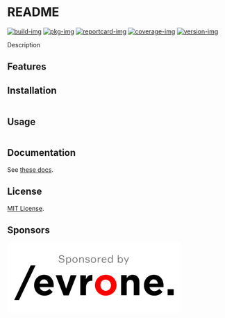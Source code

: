 # README

[![build-img]][build-url]
[![pkg-img]][pkg-url]
[![reportcard-img]][reportcard-url]
[![coverage-img]][coverage-url]
[![version-img]][version-url]

Description

## Features

## Installation
```shell

```

## Usage
```go

```

## Documentation

See [these docs][pkg-url].

## License

[MIT License](LICENSE).

[build-img]: https://github.com/go-dummy/tmp/workflows/build/badge.svg
[build-url]: https://github.com/go-dummy/tmp/actions
[pkg-img]: https://pkg.go.dev/badge/go-dummy/tmp
[pkg-url]: https://pkg.go.dev/github.com/go-dummy/tmp
[reportcard-img]: https://goreportcard.com/badge/go-dummy/tmp
[reportcard-url]: https://goreportcard.com/report/go-dummy/tmp
[coverage-img]: https://codecov.io/gh/go-dummy/tmp/branch/main/graph/badge.svg
[coverage-url]: https://codecov.io/gh/go-dummy/tmp
[version-img]: https://img.shields.io/github/v/release/go-dummy/tmp
[version-url]: https://github.com/go-dummy/tmp/releases

## Sponsors
<p>
  <a href="https://evrone.com/?utm_source=github&utm_campaign=dotenv-linter">
    <img src="https://raw.githubusercontent.com/go-dummy/.github/main/assets/sponsored_by_evrone.svg"
      alt="Sponsored by Evrone">
  </a>
</p>
